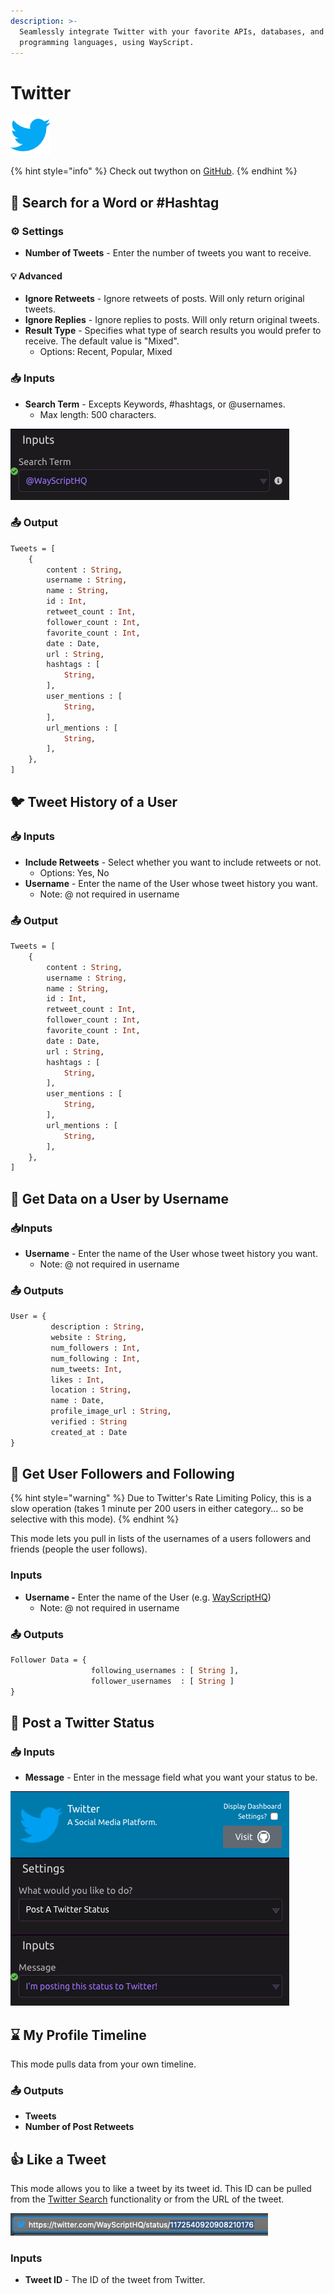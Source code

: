 ```yaml
---
description: >-
  Seamlessly integrate Twitter with your favorite APIs, databases, and
  programming languages, using WayScript.
---
```


# Twitter

![A social media platform.](../../.gitbook/assets/twitter.png)

{% hint style="info" %}
Check out twython on [GitHub](https://github.com/ryanmcgrath/twython).
{% endhint %}

## 🔎 Search for a Word or \#Hashtag

### ⚙ Settings

* **Number of Tweets** - Enter the number of tweets you want to receive.

#### 💡 Advanced

* **Ignore Retweets** - Ignore retweets of posts. Will only return original tweets.
* **Ignore Replies** - Ignore replies to posts. Will only return original tweets.
* **Result Type** - Specifies what type of search results you would prefer to receive. The default value is "Mixed".
  * Options: Recent, Popular, Mixed

### 📥 Inputs

* **Search Term** - Excepts Keywords, \#hashtags, or @usernames.
  * Max length: 500 characters.

![](../../.gitbook/assets/screenshot-2019-07-16-16.18.16.png)

### 📤 Output

```graphql
Tweets = [
    {
        content : String, 
        username : String, 
        name : String, 
        id : Int,
        retweet_count : Int,
        follower_count : Int, 
        favorite_count : Int,
        date : Date,
        url : String, 
        hashtags : [
            String,
        ],
        user_mentions : [
            String,
        ],
        url_mentions : [
            String,
        ],
    },
]
```

## 🐦 Tweet History of a User

### 📥 Inputs

* **Include Retweets** - Select whether you want to include retweets or not. 
  * Options: Yes, No
* **Username** - Enter the name of the User whose tweet history you want. 
  * Note: @ not required in username

### 📤 Output

```graphql
Tweets = [
    {
        content : String, 
        username : String, 
        name : String, 
        id : Int,
        retweet_count : Int,
        follower_count : Int, 
        favorite_count : Int,
        date : Date,
        url : String, 
        hashtags : [
            String,
        ],
        user_mentions : [
            String,
        ],
        url_mentions : [
            String,
        ],
    },
]
```

## 👥 Get Data on a User by Username

### 📥Inputs

* **Username** - Enter the name of the User whose tweet history you want. 
  * Note: @ not required in username

### 📤 Outputs

```graphql
User = {
         description : String, 
         website : String, 
         num_followers : Int, 
         num_following : Int,
         num_tweets: Int,
         likes : Int, 
         location : String,
         name : Date,
         profile_image_url : String, 
         verified : String
         created_at : Date
}
```

## 📖 Get User Followers and Following

{% hint style="warning" %}
Due to Twitter's Rate Limiting Policy, this is a slow operation \(takes 1 minute per 200 users in either category... so be selective with this mode\).
{% endhint %}

This mode lets you pull in lists of the usernames of a users followers and friends \(people the user follows\).

### Inputs

* **Username -** Enter the name of the User \(e.g. [WayScriptHQ](https://twitter.com/WayScriptHQ)\)
  * Note: @ not required in username

### 📤 Outputs

```graphql
Follower Data = {
                  following_usernames : [ String ],
                  follower_usernames  : [ String ]
}
```

## 💬 Post a Twitter Status

### 📥 Inputs

* **Message** - Enter in the message field what you want your status to be.

![Posting a Twitter Status](../../.gitbook/assets/screenshot-2019-07-16-16.23.32.png)

## ⌛ My Profile Timeline

This mode pulls data from your own timeline.

### 📤 Outputs

* **Tweets**
* **Number of Post Retweets**

## 👍 Like a Tweet

This mode allows you to like a tweet by its tweet id. This ID can be pulled from the [Twitter Search](twitter.md#search-for-a-word-or-hashtag) functionality or from the URL of the tweet.

![Tweet ID of a Tweet from URL](../../.gitbook/assets/screenshot-2019-09-13-16.59.02.png)

### Inputs

* **Tweet ID** - The ID of the tweet from Twitter. 

